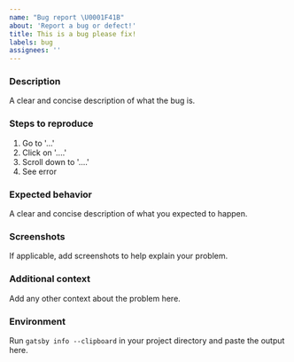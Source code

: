 ```yaml
---
name: "Bug report \U0001F41B"
about: 'Report a bug or defect!'
title: This is a bug please fix!
labels: bug
assignees: ''
---
```


<!-- Please fill out each section below, otherwise, your issue will be closed. This info allows Gatsby maintainers to diagnose (and fix!) your issue as quickly as possible.

** Check for existing issues**
 Before opening a new issue, please search existing issues: https://github.com/newrelic/developer-website/issues -->

### Description

A clear and concise description of what the bug is.

### Steps to reproduce

1. Go to '...'
2. Click on '....'
3. Scroll down to '....'
4. See error

### Expected behavior

A clear and concise description of what you expected to happen.

### Screenshots

If applicable, add screenshots to help explain your problem.

### Additional context

Add any other context about the problem here.

### Environment

Run `gatsby info --clipboard` in your project directory and paste the output here.
